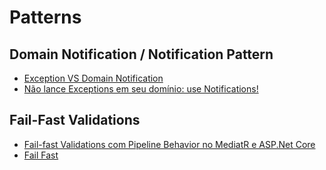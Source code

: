 # Patterns

## Domain Notification / Notification Pattern

- [Exception VS Domain Notification](https://balta.io/blog/exception-vs-domain-notification)
- [Não lance Exceptions em seu domínio: use Notifications!](https://imasters.com.br/back-end/nao-lance-exceptions-em-seu-dominio-use-notifications)

## Fail-Fast Validations

- [Fail-fast Validations com Pipeline Behavior no MediatR e ASP.Net Core](https://medium.com/tableless/fail-fast-validations-com-pipeline-behavior-no-mediatr-e-asp-net-core-f3854d3c21fa)
- [Fail Fast](https://www.martinfowler.com/ieeeSoftware/failFast.pdf)
